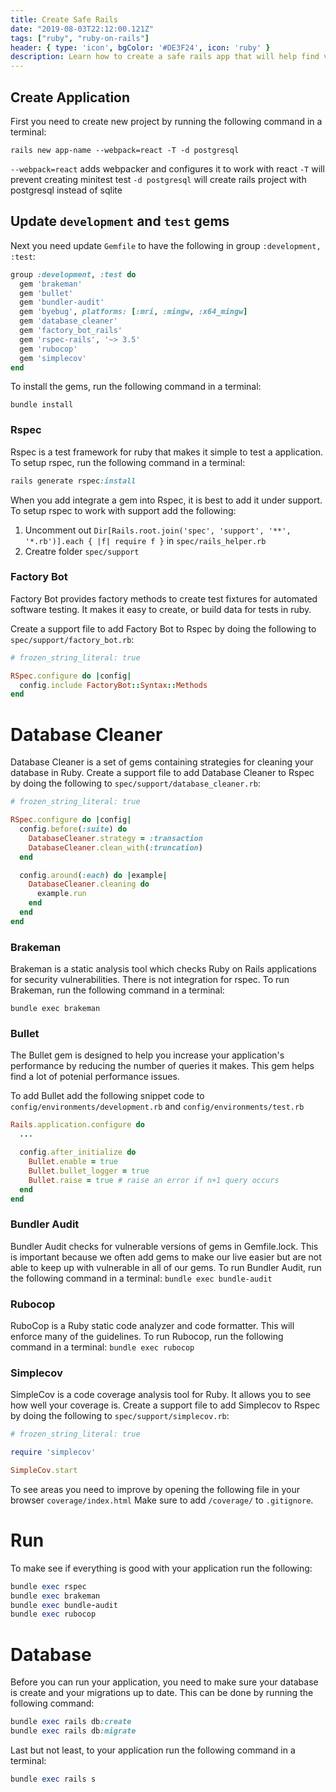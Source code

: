 ```yaml
---
title: Create Safe Rails
date: "2019-08-03T22:12:00.121Z"
tags: ["ruby", "ruby-on-rails"]
header: { type: 'icon', bgColor: '#DE3F24', icon: 'ruby' }
description: Learn how to create a safe rails app that will help find vulnerabilities, performance issues, and well tested. You will setup rspec, brakeman, bullet, bundler-audit, database_cleaner, rubocop, and simplecov.
---
```

## Create Application
First you need to create new project by running the following command in a terminal:
```
rails new app-name --webpack=react -T -d postgresql
```

`--webpack=react`  adds webpacker and configures it to work with react
`-T` will prevent creating minitest test
`-d postgresql` will create rails project with postgresql instead of sqlite

## Update `development` and `test` gems
Next you need update `Gemfile` to have the following in group `:development, :test`:
```ruby
group :development, :test do
  gem 'brakeman'
  gem 'bullet'
  gem 'bundler-audit'
  gem 'byebug', platforms: [:mri, :mingw, :x64_mingw]
  gem 'database_cleaner'
  gem 'factory_bot_rails'
  gem 'rspec-rails', '~> 3.5'
  gem 'rubocop'
  gem 'simplecov'
end
```

To install the gems, run the following command in a terminal:
```
bundle install
```

### Rspec
Rspec is a test framework for ruby that makes it simple to test a application.
To setup rspec, run the following command in a terminal:
```ruby
rails generate rspec:install
```

When you add integrate a gem into Rspec, it is best to add it under support.
To setup rspec to work with support add the following:
1. Uncomment out `Dir[Rails.root.join('spec', 'support', '**', '*.rb')].each { |f| require f }` in `spec/rails_helper.rb`
2. Creatre folder `spec/support`

### Factory Bot
Factory Bot provides factory methods to create test fixtures for automated software testing.
It makes it easy to create, or build data for tests in ruby.

Create a support file to add Factory Bot to Rspec by doing the following to `spec/support/factory_bot.rb`:
```ruby
# frozen_string_literal: true

RSpec.configure do |config|
  config.include FactoryBot::Syntax::Methods
end
```

# Database Cleaner
Database Cleaner is a set of gems containing strategies for cleaning your database in Ruby.
Create a support file to add Database Cleaner to Rspec by doing the following to `spec/support/database_cleaner.rb`:
```ruby
# frozen_string_literal: true

RSpec.configure do |config|
  config.before(:suite) do
    DatabaseCleaner.strategy = :transaction
    DatabaseCleaner.clean_with(:truncation)
  end

  config.around(:each) do |example|
    DatabaseCleaner.cleaning do
      example.run
    end
  end
end
```

### Brakeman
Brakeman is a static analysis tool which checks Ruby on Rails applications for security vulnerabilities.
There is not integration for rspec.
To run Brakeman, run the following command in a terminal:
```
bundle exec brakeman
``` 

### Bullet
The Bullet gem is designed to help you increase your application's performance by reducing the number of queries it makes.
This gem helps find a lot of potenial performance issues.


To add Bullet add the following snippet code to `config/environments/development.rb` and `config/environments/test.rb`
```ruby
Rails.application.configure do
  ...

  config.after_initialize do
    Bullet.enable = true
    Bullet.bullet_logger = true
    Bullet.raise = true # raise an error if n+1 query occurs
  end
end
```

### Bundler Audit
Bundler Audit checks for vulnerable versions of gems in Gemfile.lock.
This is important because we often add gems to make our live easier but are not able to keep up with vulnerable in all of our gems.
To run Bundler Audit, run the following command in a terminal:
`bundle exec bundle-audit`

### Rubocop
RuboCop is a Ruby static code analyzer and code formatter.
This will enforce many of the guidelines.
To run Rubocop, run the following command in a terminal:
`bundle exec rubocop`

### Simplecov
SimpleCov is a code coverage analysis tool for Ruby.
It allows you to see how well your coverage is.
Create a support file to add Simplecov to Rspec by doing the following to `spec/support/simplecov.rb`:
```ruby
# frozen_string_literal: true

require 'simplecov'

SimpleCov.start
```

To see areas you need to improve by opening the following file in your browser `coverage/index.html`
Make sure to add `/coverage/` to `.gitignore`.

# Run
To make see if everything is good with your application run the following:
```ruby
bundle exec rspec
bundle exec brakeman
bundle exec bundle-audit
bundle exec rubocop
```

# Database
Before you can run your application, you need to make sure your database is create and your migrations up to date.
This can be done by running the following command:
```ruby
bundle exec rails db:create
bundle exec rails db:migrate
```

Last but not least, to your application run the following command in a terminal:
```ruby
bundle exec rails s
```

